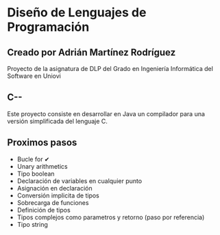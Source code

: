 # Diseño de Lenguajes de Programación
## Creado por Adrián Martínez Rodríguez
Proyecto de la asignatura de DLP del Grado en Ingeniería Informática del Software en Uniovi
## C--
Este proyecto consiste en desarrollar en Java un compilador para una versión simplificada del lenguaje C.
## Proximos pasos
- Bucle for ✔
- Unary arithmetics
- Tipo boolean
- Declaración de variables en cualquier punto
- Asignación en declaración
- Conversión implicita de tipos
- Sobrecarga de funciones
- Definición de tipos
- Tipos complejos como parametros y retorno (paso por referencia)
- Tipo string